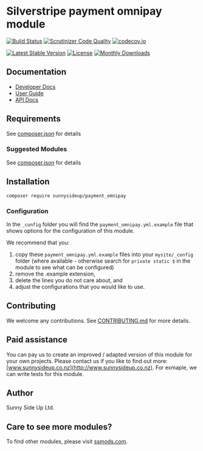 # Silverstripe payment omnipay module
[![Build Status](https://travis-ci.org/sunnysideup/silverstripe-payment_omnipay.svg?branch=master)](https://travis-ci.org/sunnysideup/silverstripe-payment_omnipay)
[![Scrutinizer Code Quality](https://scrutinizer-ci.com/g/sunnysideup/silverstripe-payment_omnipay/badges/quality-score.png?b=master)](https://scrutinizer-ci.com/g/sunnysideup/silverstripe-payment_omnipay/?branch=master)
[![codecov.io](https://codecov.io/github/sunnysideup/silverstripe-payment_omnipay/coverage.svg?branch=master)](https://codecov.io/github/sunnysideup/silverstripe-payment_omnipay?branch=master)

[![Latest Stable Version](https://poser.pugx.org/sunnysideup/payment_omnipay/version)](https://packagist.org/packages/sunnysideup/payment_omnipay)
[![License](https://poser.pugx.org/sunnysideup/payment_omnipay/license)](https://packagist.org/packages/sunnysideup/payment_omnipay)
[![Monthly Downloads](https://poser.pugx.org/sunnysideup/payment_omnipay/d/monthly)](https://packagist.org/packages/sunnysideup/payment_omnipay)


## Documentation



 * [Developer Docs](docs/en/INDEX.md)
 * [User Guide](docs/en/userguide.md)
 * [API Docs](http://docs.ssmods.com/sunnysideup/payment_omnipay/classes.xhtml)


## Requirements



See [composer.json](composer.json) for details


### Suggested Modules



See [composer.json](composer.json) for details


## Installation


```
composer require sunnysideup/payment_omnipay
```

### Configuration



In the `_config` folder you will find the `payment_omnipay.yml.example`
file that shows options for the configuration of this module.

We recommend that you:

  1. copy these `payment_omnipay.yml.example` files into your
`mysite/_config` folder (where available - otherwise search for `private static $` in the module to see what can be configured)
  2. remove the .example extension,
  3. delete the lines you do not care about, and
  4. adjust the configurations that you would like to use.


## Contributing



We welcome any contributions. See [CONTRIBUTING.md](CONTRIBUTING.md) for more details.

## Paid assistance



You can pay us to create an improved / adapted version of this module for your own projects.  Please contact us if you like to find out more: [www.sunnysideup.co.nz](http://www.sunnysideup.co.nz).  For exmaple, we can write tests for this module.  

## Author



Sunny Side Up Ltd.


## Care to see more modules?

To find other modules, please visit [ssmods.com](http://ssmods.com/).
